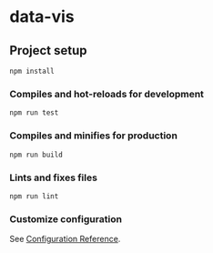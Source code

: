 # data-vis

## Project setup
```
npm install
```

### Compiles and hot-reloads for development
```
npm run test
```

### Compiles and minifies for production
```
npm run build
```

### Lints and fixes files
```
npm run lint
```

### Customize configuration
See [Configuration Reference](https://cli.vuejs.org/config/).
